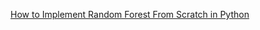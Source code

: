[How to Implement Random Forest From Scratch in Python](http://machinelearningmastery.com/implement-random-forest-scratch-python/)
